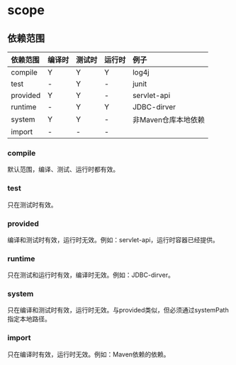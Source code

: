 # scope

## 依赖范围

| 依赖范围 | 编译时 | 测试时 | 运行时 | 例子 |
| :--- | :--- | :--- | :--- | :--- |
| compile | Y | Y | Y | log4j|
| test | - | Y | - | junit |
| provided | Y | Y | - | servlet-api |
| runtime | - | Y | Y | JDBC-dirver |
| system | Y | Y | - | 非Maven仓库本地依赖 |
| import | - | - | - | |

### compile

默认范围，编译、测试、运行时都有效。

### test

只在测试时有效。

### provided

编译和测试时有效，运行时无效。例如：servlet-api，运行时容器已经提供。

### runtime

只在测试和运行时有效，编译时无效。例如：JDBC-dirver。

### system

只在编译和测试时有效，运行时无效。与provided类似，但必须通过systemPath指定本地路径。

### import

只在编译时有效，运行时无效。例如：Maven依赖的依赖。